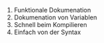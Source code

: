 1. Funktionale Dokumenation
2. Dokumenation von Variablen
3. Schnell beim Kompilieren 
4. Einfach von der Syntax